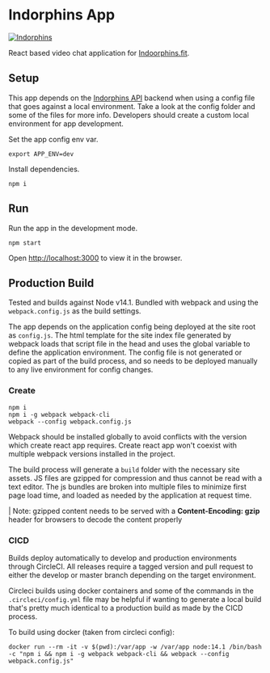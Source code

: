 # Indorphins App

[![Indorphins](https://circleci.com/gh/indorphins/app.svg?style=shield&circle-token=0247954f6bd2949f393c5e61054a6d4661cde2f7)](https://app.circleci.com/pipelines/github/indorphins/app)

React based video chat application for [Indoorphins.fit](https://indoorphins.fit).

## Setup

This app depends on the [Indorphins API](https://github.com/indorphins/api) backend when using a config file that goes against a local environment. Take a look at the config folder and some of the files for more info. Developers should create a custom local environment for app development.

Set the app config env var.

```
export APP_ENV=dev
```

Install dependencies.

```
npm i
```

## Run

Run the app in the development mode.

```
npm start
```

Open [http://localhost:3000](http://localhost:3000) to view it in the browser.

## Production Build

Tested and builds against Node v14.1. Bundled with webpack and using the `webpack.config.js` as the build settings.

The app depends on the application config being deployed at the site root as `config.js`. The html template for the site index file generated by webpack loads that script file in the head and uses the global variable to define the application environment. The config file is not generated or copied as part of the build process, and so needs to be deployed manually to any live environment for config changes.

### Create

```
npm i
npm i -g webpack webpack-cli
webpack --config webpack.config.js
```

Webpack should be installed globally to avoid conflicts with the version which create react app requires. Create react app won't coexist with multiple webpack versions installed in the project.

The build process will generate a `build` folder with the necessary site assets. JS files are gzipped for compression and thus cannot be read with a text editor. The js bundles are broken into multiple files to minimize first page load time, and loaded as needed by the application at request time.

| Note: gzipped content needs to be served with a **Content-Encoding: gzip** header for browsers to decode the content properly

### CICD

Builds deploy automatically to develop and production environments through CircleCI. All releases require a tagged version and pull request to either the develop or master branch depending on the target environment.

Circleci builds using docker containers and some of the commands in the `.circleci/config.yml` file may be helpful if wanting to generate a local build that's pretty much identical to a production build as made by the CICD process.

To build using docker (taken from circleci config):

```
docker run --rm -it -v $(pwd):/var/app -w /var/app node:14.1 /bin/bash -c "npm i && npm i -g webpack webpack-cli && webpack --config webpack.config.js"
```